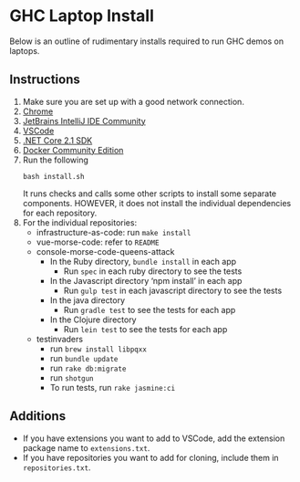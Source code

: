 # GHC Laptop Install
Below is an outline of rudimentary installs required to run GHC demos on laptops.

## Instructions
1. Make sure you are set up with a good network connection.
1. [Chrome](https://www.google.com/chrome/)
1. [JetBrains IntelliJ IDE Community](https://www.jetbrains.com/idea/download/#section=mac)
1. [VSCode](https://code.visualstudio.com/download)
1. [.NET Core 2.1 SDK](https://www.microsoft.com/net/learn/get-started-with-dotnet-tutorial)
1. [Docker Community Edition](https://store.docker.com/editions/community/docker-ce-desktop-mac)
1. Run the following
   ```
   bash install.sh
   ```
   It runs checks and calls some other scripts to install some separate components. HOWEVER, it does not install the individual dependencies for each repository.
1. For the individual repositories:
    * infrastructure-as-code: run `make install`
    * vue-morse-code: refer to `README`
    * console-morse-code-queens-attack
        * In the Ruby directory, `bundle install` in each app
            * Run `spec` in each ruby directory to see the tests
        * In the Javascript directory ‘npm install’ in each app
            * Run `gulp test` in each javascript directory to see the tests
        * In the java directory 
            * Run `gradle test` to see the tests for each app
        * In the Clojure directory
            * Run `lein test` to see the tests for each app
    * testinvaders
        * run `brew install libpqxx`
        * run `bundle update`
        * run `rake db:migrate`
        * run `shotgun`
        * To run tests, run `rake jasmine:ci`


## Additions
* If you have extensions you want to add to VSCode, add the extension package name to `extensions.txt`.
* If you have repositories you want to add for cloning, include them in `repositories.txt`.